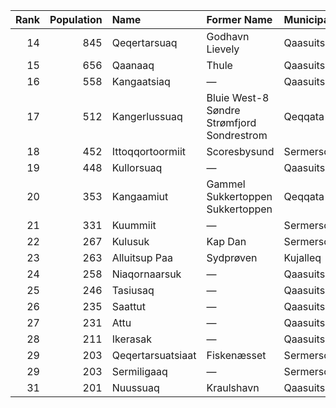|   Rank |   Population | Name              | Former Name                                | Municipality   |
|-------:|-------------:|:------------------|:-------------------------------------------|:---------------|
|     14 |          845 | Qeqertarsuaq      | Godhavn Lievely                            | Qaasuitsup     |
|     15 |          656 | Qaanaaq           | Thule                                      | Qaasuitsup     |
|     16 |          558 | Kangaatsiaq       | —                                          | Qaasuitsup     |
|     17 |          512 | Kangerlussuaq     | Bluie West-8 Søndre Strømfjord Sondrestrom | Qeqqata        |
|     18 |          452 | Ittoqqortoormiit  | Scoresbysund                               | Sermersooq     |
|     19 |          448 | Kullorsuaq        | —                                          | Qaasuitsup     |
|     20 |          353 | Kangaamiut        | Gammel Sukkertoppen Sukkertoppen           | Qeqqata        |
|     21 |          331 | Kuummiit          | —                                          | Sermersooq     |
|     22 |          267 | Kulusuk           | Kap Dan                                    | Sermersooq     |
|     23 |          263 | Alluitsup Paa     | Sydprøven                                  | Kujalleq       |
|     24 |          258 | Niaqornaarsuk     | —                                          | Qaasuitsup     |
|     25 |          246 | Tasiusaq          | —                                          | Qaasuitsup     |
|     26 |          235 | Saattut           | —                                          | Qaasuitsup     |
|     27 |          231 | Attu              | —                                          | Qaasuitsup     |
|     28 |          211 | Ikerasak          | —                                          | Qaasuitsup     |
|     29 |          203 | Qeqertarsuatsiaat | Fiskenæsset                                | Sermersooq     |
|     29 |          203 | Sermiligaaq       | —                                          | Sermersooq     |
|     31 |          201 | Nuussuaq          | Kraulshavn                                 | Qaasuitsup     |